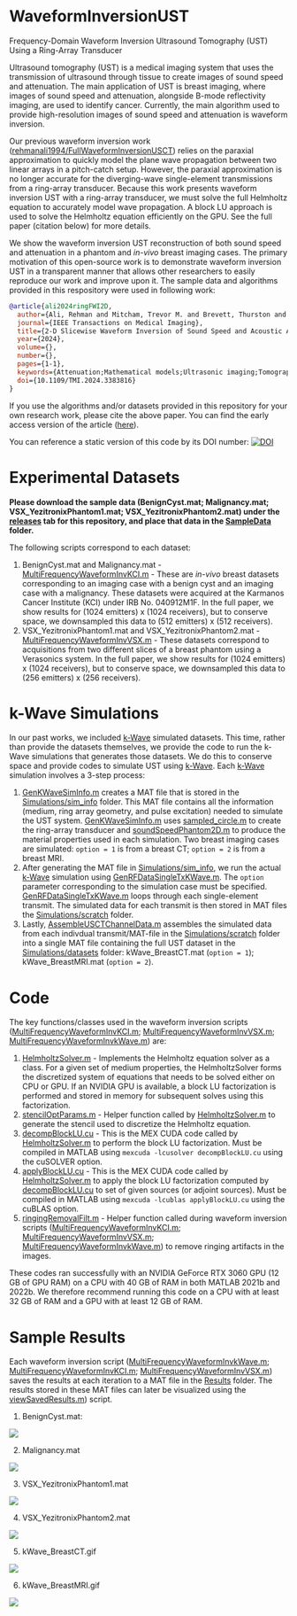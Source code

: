 # WaveformInversionUST
Frequency-Domain Waveform Inversion Ultrasound Tomography (UST) Using a Ring-Array Transducer

Ultrasound tomography (UST) is a medical imaging system that uses the transmission of ultrasound through tissue to create images of sound speed and attenuation.
The main application of UST is breast imaging, where images of sound speed and attenuation, alongside B-mode reflectivity imaging, are used to identify cancer. Currently, the main algorithm used to provide high-resolution images of sound speed and attenuation is waveform inversion. 

Our previous waveform inversion work ([rehmanali1994/FullWaveformInversionUSCT](https://github.com/rehmanali1994/FullWaveformInversionUSCT)) relies on the paraxial approximation to quickly model the plane wave propagation between two linear arrays in a pitch-catch setup. However, the paraxial approximation is no longer accurate for the diverging-wave single-element transmissions from a ring-array transducer. Because this work presents waveform inversion UST with a ring-array transducer, we must solve the full Helmholtz equation to accurately model wave propagation. A block LU approach is used to solve the Helmholtz equation efficiently on the GPU. See the full paper (citation below) for more details. 

<!---
Additionally, while our previous work was entirely based on simulated data, this work includes experimental data from a phantom, and _in-vivo_ breast data from an early prototype. As a result, this code is far more mature in terms of handling real experimental conditions (e.g., source estimation, gridding, windowing, outlier removal, etc.). We provide several experimental (_in-vitro_ and _in-vivo_) datasets that allow others in the UST community to test their algorithms against our algorithms on real (non-simulated) data.
--->

We show the waveform inversion UST reconstruction of both sound speed and attenuation in a phantom and _in-vivo_ breast imaging cases. The primary motivation of this open-source work is to demonstrate waveform inversion UST in a transparent manner that allows other researchers to easily reproduce our work and improve upon it. The sample data and algorithms provided in this respository were used in following work:

```BibTeX
@article{ali2024ringFWI2D,
  author={Ali, Rehman and Mitcham, Trevor M. and Brevett, Thurston and Agudo, Òscar Calderón and Martinez, Cristina Durán and Li, Cuiping and Doyley, Marvin M. and Duric, Nebojsa},
  journal={IEEE Transactions on Medical Imaging}, 
  title={2-D Slicewise Waveform Inversion of Sound Speed and Acoustic Attenuation for Ring Array Ultrasound Tomography Based on a Block LU Solver}, 
  year={2024},
  volume={},
  number={},
  pages={1-1},
  keywords={Attenuation;Mathematical models;Ultrasonic imaging;Tomography;Image reconstruction;Acoustics;Frequency-domain analysis;Frequency Domain;Waveform Inversion;Tomography;Ultrasound;Ring Array},
  doi={10.1109/TMI.2024.3383816}
}
```

If you use the algorithms and/or datasets provided in this repository for your own research work, please cite the above paper. You can find the early access version of the article ([here](https://ieeexplore.ieee.org/document/10486959)).

You can reference a static version of this code by its DOI number: [![DOI](https://zenodo.org/badge/684631232.svg)](https://zenodo.org/badge/latestdoi/684631232)

# Experimental Datasets

**Please download the sample data (BenignCyst.mat; Malignancy.mat; VSX_YezitronixPhantom1.mat; VSX_YezitronixPhantom2.mat) under the [releases](https://github.com/rehmanali1994/WaveformInversionUST/releases) tab for this repository, and place that data in the [SampleData](https://github.com/rehmanali1994/WaveformInversionUST/tree/main/SampleData/) folder.**

The following scripts correspond to each dataset:
1) BenignCyst.mat and Malignancy.mat - [MultiFrequencyWaveformInvKCI.m](https://github.com/rehmanali1994/WaveformInversionUST/blob/main/MultiFrequencyWaveformInvKCI.m) - These are _in-vivo_ breast datasets corresponding to an imaging case with a benign cyst and an imaging case with a malignancy. These datasets were acquired at the Karmanos Cancer Institute (KCI) under IRB No. 040912M1F. In the full paper, we show results for (1024 emitters) x (1024 receivers), but to conserve space, we downsampled this data to (512 emitters) x (512 receivers). 
2) VSX_YezitronixPhantom1.mat and VSX_YezitronixPhantom2.mat - [MultiFrequencyWaveformInvVSX.m](https://github.com/rehmanali1994/WaveformInversionUST/blob/main/MultiFrequencyWaveformInvVSX.m) - These datasets correspond to acquisitions from two different slices of a breast phantom using a Verasonics system. In the full paper, we show results for (1024 emitters) x (1024 receivers), but to conserve space, we downsampled this data to (256 emitters) x (256 receivers).

# k-Wave Simulations

In our past works, we included [k-Wave](http://www.k-wave.org/) simulated datasets. This time, rather than provide the datasets themselves, we provide the code to run the k-Wave simulations that generates those datasets. We do this to conserve space and provide codes to simulate UST using [k-Wave](http://www.k-wave.org/). Each [k-Wave](http://www.k-wave.org/) simulation involves a 3-step process:

1) [GenKWaveSimInfo.m](https://github.com/rehmanali1994/WaveformInversionUST/blob/main/Simulations/GenKWaveSimInfo.m) creates a MAT file that is stored in the [Simulations/sim_info](https://github.com/rehmanali1994/WaveformInversionUST/tree/main/Simulations/sim_info) folder. This MAT file contains all the information (medium, ring array geometry, and pulse excitation) needed to simulate the UST system. [GenKWaveSimInfo.m](https://github.com/rehmanali1994/WaveformInversionUST/blob/main/Simulations/GenKWaveSimInfo.m) uses [sampled_circle.m](https://github.com/rehmanali1994/WaveformInversionUST/blob/main/Simulations/phantoms/sampled_circle.m) to create the ring-array transducer and [soundSpeedPhantom2D.m](https://github.com/rehmanali1994/WaveformInversionUST/blob/main/Simulations/phantoms/soundSpeedPhantom2D.m) to produce the material properties used in each simulation. Two breast imaging cases are simulated: `option = 1` is from a breast CT; `option = 2` is from a breast MRI.
2) After generating the MAT file in [Simulations/sim_info](https://github.com/rehmanali1994/WaveformInversionUST/tree/main/Simulations/sim_info), we run the actual [k-Wave](http://www.k-wave.org/) simulation using [GenRFDataSingleTxKWave.m](https://github.com/rehmanali1994/WaveformInversionUST/blob/main/Simulations/GenRFDataSingleTxKWave.m). The `option` parameter corresponding to the simulation case must be specified. [GenRFDataSingleTxKWave.m](https://github.com/rehmanali1994/WaveformInversionUST/blob/main/Simulations/GenRFDataSingleTxKWave.m) loops through each single-element transmit. The simulated data for each transmit is then stored in MAT files the [Simulations/scratch](https://github.com/rehmanali1994/WaveformInversionUST/tree/main/Simulations/scratch) folder.
3) Lastly, [AssembleUSCTChannelData.m](https://github.com/rehmanali1994/WaveformInversionUST/blob/main/Simulations/AssembleUSCTChannelData.m) assembles the simulated data from each indivdual transmit/MAT-file in the [Simulations/scratch](https://github.com/rehmanali1994/WaveformInversionUST/tree/main/Simulations/scratch) folder into a single MAT file containing the full UST dataset in the [Simulations/datasets](https://github.com/rehmanali1994/WaveformInversionUST/tree/main/Simulations/datasets) folder: kWave_BreastCT.mat (`option = 1`); kWave_BreastMRI.mat (`option = 2`).

# Code

The key functions/classes used in the waveform inversion scripts ([MultiFrequencyWaveformInvKCI.m](https://github.com/rehmanali1994/WaveformInversionUST/blob/main/MultiFrequencyWaveformInvKCI.m); [MultiFrequencyWaveformInvVSX.m](https://github.com/rehmanali1994/WaveformInversionUST/blob/main/MultiFrequencyWaveformInvVSX.m); [MultiFrequencyWaveformInvkWave.m](https://github.com/rehmanali1994/WaveformInversionUST/blob/main/MultiFrequencyWaveformInvkWave.m)) are: 
1) [HelmholtzSolver.m](https://github.com/rehmanali1994/WaveformInversionUST/blob/main/Functions/HelmholtzSolver.m) - Implements the Helmholtz equation solver as a class. For a given set of medium properties, the HelmholtzSolver forms the discretized system of equations that needs to be solved either on CPU or GPU. If an NVIDIA GPU is available, a block LU factorization is performed and stored in memory for subsequent solves using this factorization.
2) [stencilOptParams.m](https://github.com/rehmanali1994/WaveformInversionUST/blob/main/Functions/stencilOptParams.m) - Helper function called by [HelmholtzSolver.m](https://github.com/rehmanali1994/WaveformInversionUST/blob/main/Functions/HelmholtzSolver.m) to generate the stencil used to discretize the Helmholtz equation.
3) [decompBlockLU.cu](https://github.com/rehmanali1994/WaveformInversionUST/blob/main/Functions/decompBlockLU.cu) - This is the MEX CUDA code called by [HelmholtzSolver.m](https://github.com/rehmanali1994/WaveformInversionUST/blob/main/Functions/HelmholtzSolver.m) to perform the block LU factorization. Must be compiled in MATLAB using `mexcuda -lcusolver decompBlockLU.cu` using the cuSOLVER option.
4) [applyBlockLU.cu](https://github.com/rehmanali1994/WaveformInversionUST/blob/main/Functions/applyBlockLU.cu) - This is the MEX CUDA code called by [HelmholtzSolver.m](https://github.com/rehmanali1994/WaveformInversionUST/blob/main/Functions/HelmholtzSolver.m) to apply the block LU factorization computed by [decompBlockLU.cu](https://github.com/rehmanali1994/WaveformInversionUST/blob/main/Functions/decompBlockLU.cu) to set of given sources (or adjoint sources). Must be compiled in MATLAB using `mexcuda -lcublas applyBlockLU.cu` using the cuBLAS option.
5) [ringingRemovalFilt.m](https://github.com/rehmanali1994/WaveformInversionUST/blob/main/Functions/ringingRemovalFilt.m) - Helper function called during waveform inversion scripts ([MultiFrequencyWaveformInvKCI.m](https://github.com/rehmanali1994/WaveformInversionUST/blob/main/MultiFrequencyWaveformInvKCI.m); [MultiFrequencyWaveformInvVSX.m](https://github.com/rehmanali1994/WaveformInversionUST/blob/main/MultiFrequencyWaveformInvVSX.m); [MultiFrequencyWaveformInvkWave.m](https://github.com/rehmanali1994/WaveformInversionUST/blob/main/MultiFrequencyWaveformInvkWave.m)) to remove ringing artifacts in the images.

These codes ran successfully with an NVIDIA GeForce RTX 3060 GPU (12 GB of GPU RAM) on a CPU with 40 GB of RAM in both MATLAB 2021b and 2022b. We therefore recommend running this code on a CPU with at least 32 GB of RAM and a GPU with at least 12 GB of RAM.

# Sample Results
Each waveform inversion script ([MultiFrequencyWaveformInvkWave.m](https://github.com/rehmanali1994/WaveformInversionUST/blob/main/MultiFrequencyWaveformInvkWave.m); [MultiFrequencyWaveformInvKCI.m](https://github.com/rehmanali1994/WaveformInversionUST/blob/main/MultiFrequencyWaveformInvKCI.m); [MultiFrequencyWaveformInvVSX.m](https://github.com/rehmanali1994/WaveformInversionUST/blob/main/MultiFrequencyWaveformInvVSX.m)) saves the results at each iteration to a MAT file in the [Results](https://github.com/rehmanali1994/WaveformInversionUST/tree/main/Results) folder. The results stored in these MAT files can later be visualized using the [viewSavedResults.m](https://github.com/rehmanali1994/WaveformInversionUST/blob/main/viewSavedResults.m)) script. 

1) BenignCyst.mat:

![](https://github.com/rehmanali1994/WaveformInversionUST/blob/main/Results/BenignCyst.gif)

2) Malignancy.mat

![](https://github.com/rehmanali1994/WaveformInversionUST/blob/main/Results/Malignancy.gif)

3) VSX_YezitronixPhantom1.mat

![](https://github.com/rehmanali1994/WaveformInversionUST/blob/main/Results/VSX_YezitronixPhantom1.gif)

4) VSX_YezitronixPhantom2.mat

![](https://github.com/rehmanali1994/WaveformInversionUST/blob/main/Results/VSX_YezitronixPhantom2.gif)

5) kWave_BreastCT.gif

![](https://github.com/rehmanali1994/WaveformInversionUST/blob/main/Results/kWave_BreastCT.gif)

6) kWave_BreastMRI.gif

![](https://github.com/rehmanali1994/WaveformInversionUST/blob/main/Results/kWave_BreastMRI.gif)
